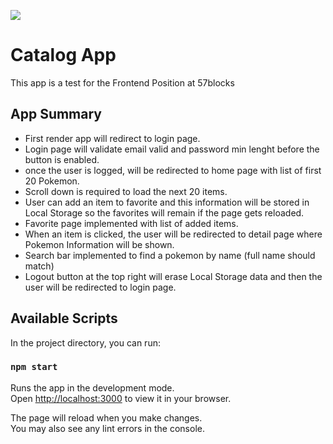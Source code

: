 ![](https://github.com/JonathanMG7/catalog-test-app/blob/master/Animation.gif)
# Catalog App

This app is a test for the Frontend Position at 57blocks

## App Summary

- First render app will redirect to login page.
- Login page will validate email valid and password min lenght before the button is enabled.
- once the user is logged, will be redirected to home page with list of first 20 Pokemon.
- Scroll down is required to load the next 20 items.
- User can add an item to favorite and this information will be stored in Local Storage so the favorites will remain if the page gets reloaded.
- Favorite page implemented with list of added items.
- When an item is clicked, the user will be redirected to detail page where Pokemon Information will be shown.
- Search bar implemented to find a pokemon by name (full name should match)
- Logout button at the top right will erase Local Storage data and then the user will be redirected to login page.

## Available Scripts

In the project directory, you can run:

### `npm start`

Runs the app in the development mode.\
Open [http://localhost:3000](http://localhost:3000) to view it in your browser.

The page will reload when you make changes.\
You may also see any lint errors in the console.
